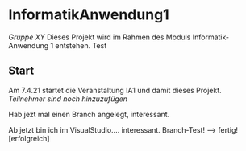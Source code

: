# InformatikAnwendung1
*Gruppe XY*
Dieses Projekt wird im Rahmen des Moduls Informatik-Anwendung 1 entstehen. 
Test
## Start
Am 7.4.21 startet die Veranstaltung IA1 und damit dieses Projekt.  
*Teilnehmer sind noch hinzuzufügen* 

Hab jezt mal einen Branch angelegt, interessant.

Ab jetzt bin ich im VisualStudio.... interessant.
Branch-Test!
--> fertig! [erfolgreich]